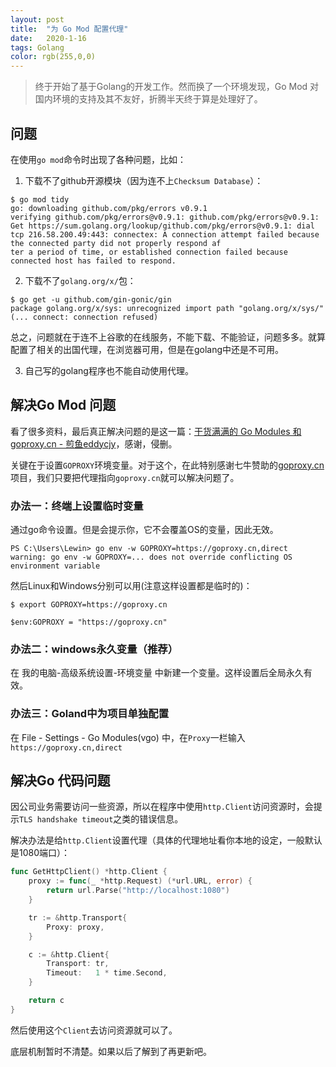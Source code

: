 ```yaml
---
layout: post
title:  "为 Go Mod 配置代理"
date:   2020-1-16
tags: Golang
color: rgb(255,0,0)
---
```


> 终于开始了基于Golang的开发工作。然而换了一个环境发现，Go Mod 对国内环境的支持及其不友好，折腾半天终于算是处理好了。

## 问题

在使用`go mod`命令时出现了各种问题，比如：

1. 下载不了github开源模块（因为连不上`Checksum Database`）：

```shell-session
$ go mod tidy
go: downloading github.com/pkg/errors v0.9.1
verifying github.com/pkg/errors@v0.9.1: github.com/pkg/errors@v0.9.1: Get https://sum.golang.org/lookup/github.com/pkg/errors@v0.9.1: dial tcp 216.58.200.49:443: connectex: A connection attempt failed because the connected party did not properly respond af
ter a period of time, or established connection failed because connected host has failed to respond.
```

2. 下载不了`golang.org/x/`包：

```shell-session
$ go get -u github.com/gin-gonic/gin
package golang.org/x/sys: unrecognized import path "golang.org/x/sys/" (... connect: connection refused)
```

总之，问题就在于连不上谷歌的在线服务，不能下载、不能验证，问题多多。就算配置了相关的出国代理，在浏览器可用，但是在golang中还是不可用。

3. 自己写的golang程序也不能自动使用代理。

## 解决Go Mod 问题

看了很多资料，最后真正解决问题的是这一篇：[干货满满的 Go Modules 和 goproxy.cn - 煎鱼eddycjy](https://juejin.im/post/5d8ee2db6fb9a04e0b0d9c8b)，感谢，侵删。

关键在于设置`GOPROXY`环境变量。对于这个，在此特别感谢七牛赞助的[goproxy.cn](https://github.com/goproxy/goproxy.cn/blob/master/README.md)项目，我们只要把代理指向`goproxy.cn`就可以解决问题了。

### 办法一：终端上设置临时变量

通过go命令设置。但是会提示你，它不会覆盖OS的变量，因此无效。

```shell-session
PS C:\Users\Lewin> go env -w GOPROXY=https://goproxy.cn,direct
warning: go env -w GOPROXY=... does not override conflicting OS environment variable
```

然后Linux和Windows分别可以用(注意这样设置都是临时的)：

```shell
$ export GOPROXY=https://goproxy.cn

$env:GOPROXY = "https://goproxy.cn"
```

### 办法二：windows永久变量（推荐）

在 我的电脑-高级系统设置-环境变量 中新建一个变量。这样设置后全局永久有效。

### 办法三：Goland中为项目单独配置

在 File - Settings - Go Modules(vgo) 中，在`Proxy`一栏输入`https://goproxy.cn,direct`

## 解决Go 代码问题

因公司业务需要访问一些资源，所以在程序中使用`http.Client`访问资源时，会提示`TLS handshake timeout`之类的错误信息。

解决办法是给`http.Client`设置代理（具体的代理地址看你本地的设定，一般默认是1080端口）：

```go
func GetHttpClient() *http.Client {
	proxy := func(_ *http.Request) (*url.URL, error) {
		return url.Parse("http://localhost:1080")
	}

	tr := &http.Transport{
		Proxy: proxy,
	}

	c := &http.Client{
		Transport: tr,
		Timeout:   1 * time.Second,
	}

	return c
}
```

然后使用这个`Client`去访问资源就可以了。

底层机制暂时不清楚。如果以后了解到了再更新吧。
